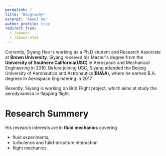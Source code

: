 ```yaml
---
permalink: /
title: "Biography"
excerpt: "About me"
author_profile: true
redirect_from: 
  - /about/
  - /about.html
---
```


Currently, Siyang Hao is working as a Ph.D student and Research Associate at  <strong>Brown University</strong>. 
Siyang received his Master's degree from the <strong> University of Southern California(USC) </strong>in Aerospace and Mechanical Engineering in 2019. Before joining USC, Siyang attended the Beijing University of Aeronautics and Astronautics(<strong>BUAA</strong>), where he earned B.A. degrees in Aerospace Engineering in 2017.

Resently, Siyang is working on Brid Flight project, which aims at study the aerodynamics in flapping flight.

Research Summery 
======
His research interests are in <strong>fluid mechanics</strong> covering 

  * fluid experiments, 
  * turbulence and fulid-structure interaction 
  * flight mechanics. 
